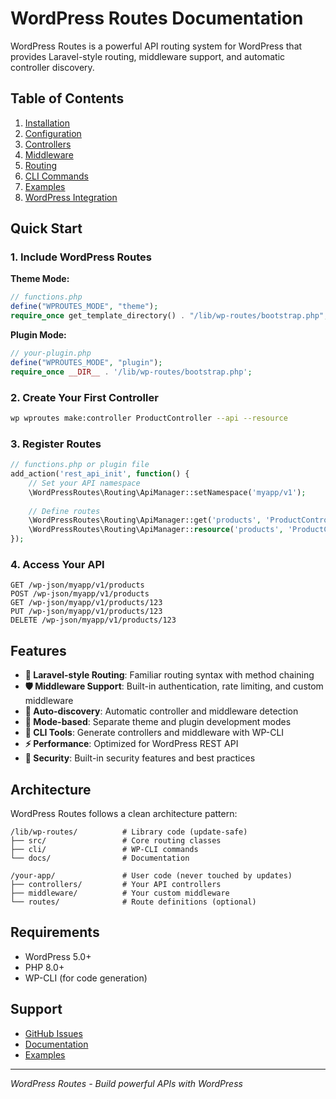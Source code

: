 # WordPress Routes Documentation

WordPress Routes is a powerful API routing system for WordPress that provides Laravel-style routing, middleware support, and automatic controller discovery.

## Table of Contents

1. [Installation](installation.md)
2. [Configuration](configuration.md)
3. [Controllers](controllers.md)
4. [Middleware](middleware.md)
5. [Routing](routing.md)
6. [CLI Commands](cli.md)
7. [Examples](examples.md)
8. [WordPress Integration](wordpress-integration.md)

## Quick Start

### 1. Include WordPress Routes

**Theme Mode:**
```php
// functions.php
define("WPROUTES_MODE", "theme");
require_once get_template_directory() . "/lib/wp-routes/bootstrap.php";
```

**Plugin Mode:**
```php
// your-plugin.php
define("WPROUTES_MODE", "plugin");
require_once __DIR__ . '/lib/wp-routes/bootstrap.php';
```

### 2. Create Your First Controller

```bash
wp wproutes make:controller ProductController --api --resource
```

### 3. Register Routes

```php
// functions.php or plugin file
add_action('rest_api_init', function() {
    // Set your API namespace
    \WordPressRoutes\Routing\ApiManager::setNamespace('myapp/v1');
    
    // Define routes
    \WordPressRoutes\Routing\ApiManager::get('products', 'ProductController@index');
    \WordPressRoutes\Routing\ApiManager::resource('products', 'ProductController');
});
```

### 4. Access Your API

```
GET /wp-json/myapp/v1/products
POST /wp-json/myapp/v1/products
GET /wp-json/myapp/v1/products/123
PUT /wp-json/myapp/v1/products/123
DELETE /wp-json/myapp/v1/products/123
```

## Features

- **🎯 Laravel-style Routing**: Familiar routing syntax with method chaining
- **🛡️ Middleware Support**: Built-in authentication, rate limiting, and custom middleware
- **🤖 Auto-discovery**: Automatic controller and middleware detection
- **📁 Mode-based**: Separate theme and plugin development modes
- **🔧 CLI Tools**: Generate controllers and middleware with WP-CLI
- **⚡ Performance**: Optimized for WordPress REST API
- **🔐 Security**: Built-in security features and best practices

## Architecture

WordPress Routes follows a clean architecture pattern:

```
/lib/wp-routes/          # Library code (update-safe)
├── src/                 # Core routing classes
├── cli/                 # WP-CLI commands
└── docs/                # Documentation

/your-app/               # User code (never touched by updates)
├── controllers/         # Your API controllers
├── middleware/          # Your custom middleware
└── routes/              # Route definitions (optional)
```

## Requirements

- WordPress 5.0+
- PHP 8.0+
- WP-CLI (for code generation)

## Support

- [GitHub Issues](https://github.com/your-repo/wp-routes/issues)
- [Documentation](docs/)
- [Examples](examples/)

---

*WordPress Routes - Build powerful APIs with WordPress*